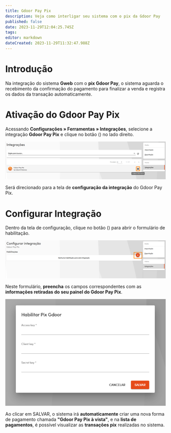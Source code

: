 ```yaml
---
title: Gdoor Pay Pix
description: Veja como interligar seu sistema com o pix da Gdoor Pay
published: false
date: 2023-11-29T12:04:25.745Z
tags: 
editor: markdown
dateCreated: 2023-11-29T11:32:47.988Z
---
```


# Introdução

Na integração do sistema **Gweb** com o **pix Gdoor Pay**, o sistema aguarda o recebimento da confirmação do pagamento para finalizar a venda e registra os dados da transação automaticamente.

# Ativação do Gdoor Pay Pix
Acessando **Configurações » Ferramentas » Integrações**, selecione a integração **Gdoor Pay Pix** e clique no botão (<em class="mdi mdi-cog"></em>) no lado direito.

![Ativação da Integração](/config/ferramentas/gdoor_pay_pix/ativacao_da_integracao.png)

Será direcionado para a tela de **configuração da integração** do Gdoor Pay Pix.

# Configurar Integração

Dentro da tela de configuração, clique no botão (<em class="mdi mdi-plus"></em>) para abrir o formulário de habilitação.

![Configurar integração](/config/ferramentas/gdoor_pay_pix/configurar_integracao_botao.png)

Neste formulário, **preencha** os campos correspondentes com as **informações retiradas do seu painel do Gdoor Pay Pix**.

![Formulário de Habilitação](/config/ferramentas/gdoor_pay_pix/formulario_habilitacao.png)

Ao clicar em <span class="mat-button mat-accent">SALVAR</span>, o sistema irá **automaticamente** criar uma nova forma de pagamento chamada **"Gdoor Pay Pix à vista"**, e na **lista de pagamentos**, é possível visualizar as **transações pix** realizadas no sistema.